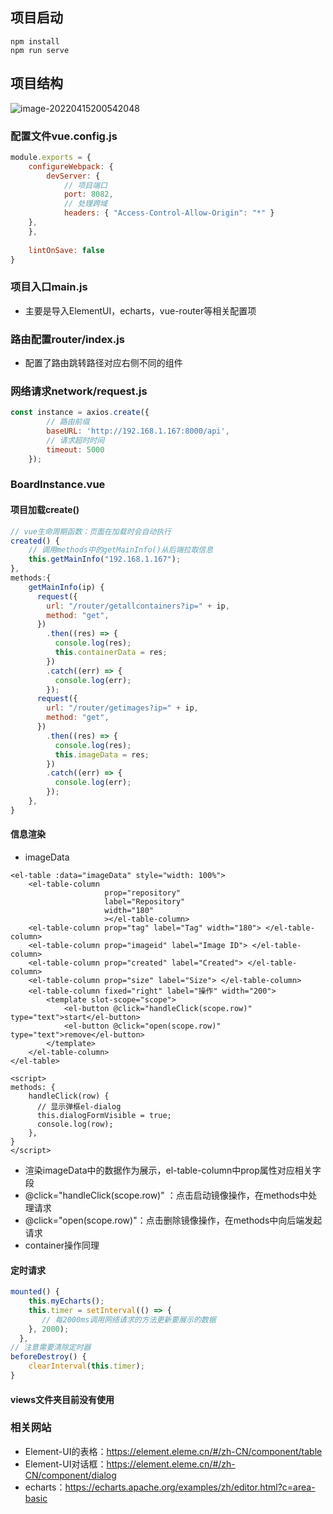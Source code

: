 ## 项目启动

```shell
npm install
npm run serve
```

## 项目结构

![image-20220415200542048](https://kay-rick.oss-cn-beijing.aliyuncs.com/img/image-20220415200542048.png)

### 配置文件vue.config.js

```js
module.exports = {
    configureWebpack: {
        devServer: {
            // 项目端口
            port: 8082,
            // 处理跨域
            headers: { "Access-Control-Allow-Origin": "*" }
    },
    },
    
    lintOnSave: false
}

```

### 项目入口main.js

- 主要是导入ElementUI，echarts，vue-router等相关配置项

### 路由配置router/index.js

- 配置了路由跳转路径对应右侧不同的组件

### 网络请求network/request.js

```js
const instance = axios.create({
    	// 路由前缀
        baseURL: 'http://192.168.1.167:8000/api',
		// 请求超时时间
        timeout: 5000
    });
```

### BoardInstance.vue

#### 项目加载create()

```js
// vue生命周期函数：页面在加载时会自动执行
created() {
    // 调用methods中的getMainInfo()从后端拉取信息
    this.getMainInfo("192.168.1.167");
},
methods:{
    getMainInfo(ip) {
      request({
        url: "/router/getallcontainers?ip=" + ip,
        method: "get",
      })
        .then((res) => {
          console.log(res);
          this.containerData = res;
        })
        .catch((err) => {
          console.log(err);
        });
      request({
        url: "/router/getimages?ip=" + ip,
        method: "get",
      })
        .then((res) => {
          console.log(res);
          this.imageData = res;
        })
        .catch((err) => {
          console.log(err);
        });
    },
}

```



#### 信息渲染

- imageData

```vue
<el-table :data="imageData" style="width: 100%">
    <el-table-column
                     prop="repository"
                     label="Repository"
                     width="180"
                     ></el-table-column>
    <el-table-column prop="tag" label="Tag" width="180"> </el-table-column>
    <el-table-column prop="imageid" label="Image ID"> </el-table-column>
    <el-table-column prop="created" label="Created"> </el-table-column>
    <el-table-column prop="size" label="Size"> </el-table-column>
    <el-table-column fixed="right" label="操作" width="200">
        <template slot-scope="scope">
			<el-button @click="handleClick(scope.row)" type="text">start</el-button>
			<el-button @click="open(scope.row)" type="text">remove</el-button>
        </template>
    </el-table-column>
</el-table>

<script>
methods: {
    handleClick(row) {
      // 显示弹框el-dialog
      this.dialogFormVisible = true;
      console.log(row);
    },
}
</script>

```

- 渲染imageData中的数据作为展示，el-table-column中prop属性对应相关字段
- @click="handleClick(scope.row)" ：点击启动镜像操作，在methods中处理请求
- @click="open(scope.row)"：点击删除镜像操作，在methods中向后端发起请求
- container操作同理

#### 定时请求

```js
mounted() {
    this.myEcharts();
    this.timer = setInterval(() => {
	   // 每2000ms调用网络请求的方法更新要展示的数据
    }, 2000);
  },
// 注意需要清除定时器
beforeDestroy() {
    clearInterval(this.timer);
}
```



#### views文件夹目前没有使用





### 相关网站

- Element-UI的表格：https://element.eleme.cn/#/zh-CN/component/table
- Element-UI对话框：https://element.eleme.cn/#/zh-CN/component/dialog
- echarts：https://echarts.apache.org/examples/zh/editor.html?c=area-basic